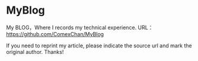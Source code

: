 # MyBlog
My BLOG，Where I records my technical experience.
URL：https://github.com/ComexChan/MyBlog

If you need to reprint my article, please indicate the source url and mark the original author.
Thanks!
